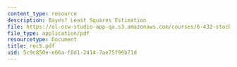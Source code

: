 ```yaml
---
content_type: resource
description: Bayes? Least Squares Estimation
file: https://ol-ocw-studio-app-qa.s3.amazonaws.com/courses/6-432-stochastic-processes-detection-and-estimation-spring-2004/5c9c850ee66af8d124147ae75f96b71d_rec5.pdf
file_type: application/pdf
resourcetype: Document
title: rec5.pdf
uid: 5c9c850e-e66a-f8d1-2414-7ae75f96b71d
---
```

